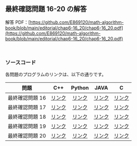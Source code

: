 ## 最終確認問題 16-20 の解答

解答 PDF：[https://github.com/E869120/math-algorithm-book/blob/main/editorial/chap6-16_20/chap6-16_20.pdf](https://github.com/E869120/math-algorithm-book/blob/main/editorial/chap6-16_20/chap6-16_20.pdf)

<br />

### ソースコード

各問題のプログラムのリンクは、以下の通りです。

| 問題 | C++ | Python | JAVA | C |
|:---:|:---:|:---:|:---:|:---:|
| 最終確認問題 16 | [リンク](https://github.com/E869120/math-algorithm-book/blob/main/editorial/chap6-16_20/prob6-16.cpp) | [リンク](https://github.com/E869120/math-algorithm-book/blob/main/editorial/chap6-16_20/prob6-16.py) | [リンク](https://github.com/E869120/math-algorithm-book/blob/main/editorial/chap6-16_20/prob6-16.java) | [リンク](https://github.com/E869120/math-algorithm-book/blob/main/editorial/chap6-16_20/prob6-16.c) |
| 最終確認問題 17 | [リンク](https://github.com/E869120/math-algorithm-book/blob/main/editorial/chap6-16_20/prob6-17.cpp) | [リンク](https://github.com/E869120/math-algorithm-book/blob/main/editorial/chap6-16_20/prob6-17.py) | [リンク](https://github.com/E869120/math-algorithm-book/blob/main/editorial/chap6-16_20/prob6-17.java) | [リンク](https://github.com/E869120/math-algorithm-book/blob/main/editorial/chap6-16_20/prob6-17.c) |
| 最終確認問題 18 | [リンク](https://github.com/E869120/math-algorithm-book/blob/main/editorial/chap6-16_20/prob6-18.cpp) | [リンク](https://github.com/E869120/math-algorithm-book/blob/main/editorial/chap6-16_20/prob6-18.py) | [リンク](https://github.com/E869120/math-algorithm-book/blob/main/editorial/chap6-16_20/prob6-18.java) | [リンク](https://github.com/E869120/math-algorithm-book/blob/main/editorial/chap6-16_20/prob6-18.c) |
| 最終確認問題 19 | [リンク](https://github.com/E869120/math-algorithm-book/blob/main/editorial/chap6-16_20/prob6-19.cpp) | [リンク](https://github.com/E869120/math-algorithm-book/blob/main/editorial/chap6-16_20/prob6-19.py) | [リンク](https://github.com/E869120/math-algorithm-book/blob/main/editorial/chap6-16_20/prob6-19.java) | [リンク](https://github.com/E869120/math-algorithm-book/blob/main/editorial/chap6-16_20/prob6-19.c) |
| 最終確認問題 20 | [リンク](https://github.com/E869120/math-algorithm-book/blob/main/editorial/chap6-16_20/prob6-20.cpp) | [リンク](https://github.com/E869120/math-algorithm-book/blob/main/editorial/chap6-16_20/prob6-20.py) | [リンク](https://github.com/E869120/math-algorithm-book/blob/main/editorial/chap6-16_20/prob6-20.java) | [リンク](https://github.com/E869120/math-algorithm-book/blob/main/editorial/chap6-16_20/prob6-20.c) |
